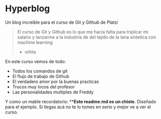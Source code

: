 # Hyperblog
Un blog increíble para el curso de Git y Github de Platzi
>El curso de Git y Github es lo que me hacia falta para triplicar mi salario y lanzarme a la industria de del tejido de la lana sintetica con machine learning
>- niñita

En este curso vemos de todo:
* Todos los comandos de git
* El flujo de trabajo de Github
* El verdadero amor por la buenas practicas
* Trucos muy locos del profesor
* Las personalidades multiples de Freddy

Y como un mable recordatorio: ****Este readme.md es un chiste**. Diseñado para el ejemplo. Si llegas acá  no te lo tomes en serio y mejor ve a ver el curso.
